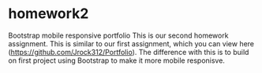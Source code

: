 # homework2
Bootstrap mobile responsive portfolio
This is our second homework assignment.  This is similar to our first assignment, 
which you can view here (https://github.com/Jrock312/Portfolio).
The difference with this is to build on first project using Bootstrap to make it more mobile responisve.
